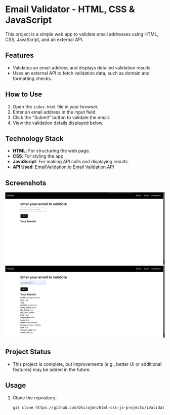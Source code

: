 # Email Validator - HTML, CSS & JavaScript

This project is a simple web app to validate email addresses using HTML, CSS, JavaScript, and an external API.

## Features
- Validates an email address and displays detailed validation results.
- Uses an external API to fetch validation data, such as domain and formatting checks.

## How to Use
1. Open the `index.html` file in your browser.
2. Enter an email address in the input field.
3. Click the "Submit" button to validate the email.
4. View the validation details displayed below.

## Technology Stack
- **HTML**: For structuring the web page.
- **CSS**: For styling the app.
- **JavaScript**: For making API calls and displaying results.
- **API Used**: [EmailValidation.io Email Validation API](https://app.emailvalidation.io/email-validation)

## Screenshots
![Email Validator Screenshot-1](screenshots/email-validator-img1.png)
![Email Validator Screenshot-2](screenshots/email-validator-img2.png)

## Project Status
- This project is complete, but improvements (e.g., better UI or additional features) may be added in the future.


## Usage
1. Clone the repository:
   ```bash
   git clone https://github.com/Dhirajmn/html-css-js-projects/iValidate:-An-Email-Validator-App.git
